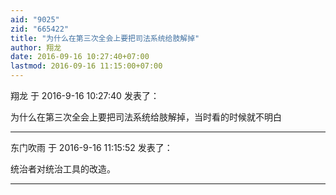 ```yaml
---
aid: "9025"
zid: "665422"
title: "为什么在第三次全会上要把司法系统给肢解掉"
author: 翔龙
date: 2016-09-16 10:27:40+07:00
lastmod: 2016-09-16 11:15:00+07:00
---
```


翔龙 于 2016-9-16 10:27:40 发表了：

为什么在第三次全会上要把司法系统给肢解掉，当时看的时候就不明白

---

东门吹雨 于 2016-9-16 11:15:52 发表了：

统治者对统治工具的改造。

---
